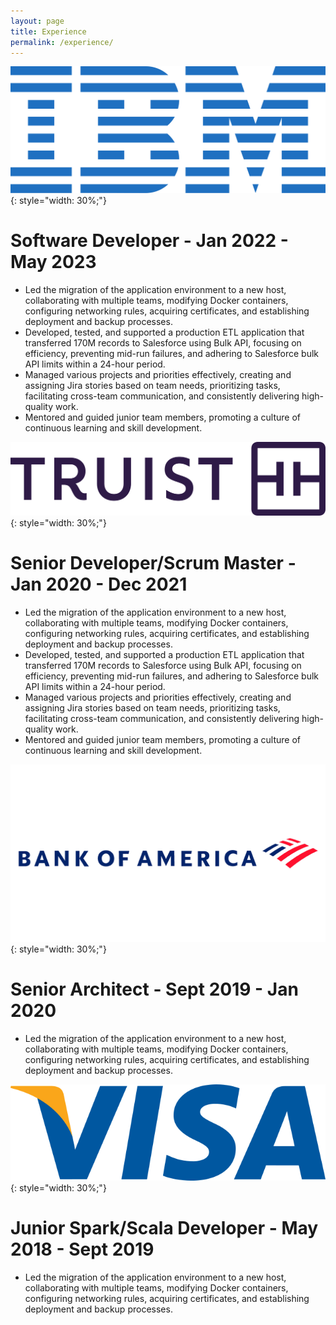 ```yaml
---
layout: page
title: Experience
permalink: /experience/
---
```


![IBM](/assets/images/IBM_logo.svg){: style="width: 30%;"}
# Software Developer - Jan 2022 - May 2023
 - Led the migration of the application environment to a new host, collaborating with multiple teams, modifying Docker containers, configuring networking rules, acquiring certificates, and establishing deployment and backup processes.
 - Developed, tested, and supported a production ETL application that transferred 170M records to Salesforce using Bulk API, focusing on efficiency, preventing mid-run failures, and adhering to Salesforce bulk API limits within a 24-hour period.
 - Managed various projects and priorities effectively, creating and assigning Jira stories based on team needs, prioritizing tasks, facilitating cross-team communication, and consistently delivering high-quality work.
 - Mentored and guided junior team members, promoting a culture of continuous learning and skill development.

![Truist](/assets/images/Truist.jpg){: style="width: 30%;"}
# Senior Developer/Scrum Master - Jan 2020 - Dec 2021
 - Led the migration of the application environment to a new host, collaborating with multiple teams, modifying Docker containers, configuring networking rules, acquiring certificates, and establishing deployment and backup processes.
 - Developed, tested, and supported a production ETL application that transferred 170M records to Salesforce using Bulk API, focusing on efficiency, preventing mid-run failures, and adhering to Salesforce bulk API limits within a 24-hour period.
 - Managed various projects and priorities effectively, creating and assigning Jira stories based on team needs, prioritizing tasks, facilitating cross-team communication, and consistently delivering high-quality work.
 - Mentored and guided junior team members, promoting a culture of continuous learning and skill development.

![BOA](/assets/images/Bank-of-America-Logo.png){: style="width: 30%;"}
# Senior Architect -  Sept 2019 - Jan 2020
 - Led the migration of the application environment to a new host, collaborating with multiple teams, modifying Docker containers, configuring networking rules, acquiring certificates, and establishing deployment and backup processes.


![Visa](/assets/images/Visa_Logo.png){: style="width: 30%;"}
# Junior Spark/Scala Developer -  May 2018 - Sept 2019
 - Led the migration of the application environment to a new host, collaborating with multiple teams, modifying Docker containers, configuring networking rules, acquiring certificates, and establishing deployment and backup processes.
